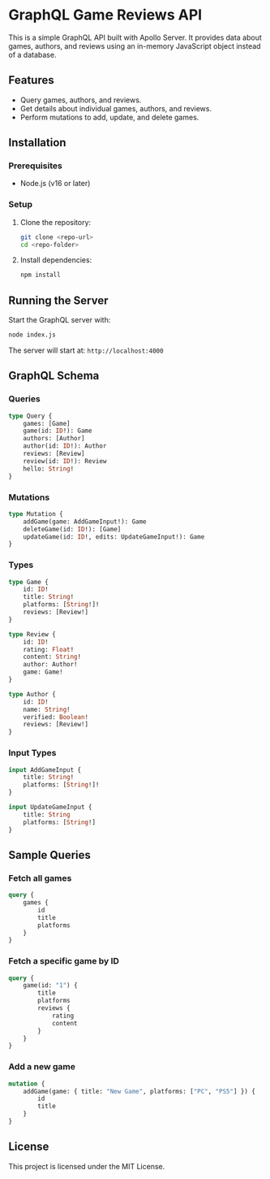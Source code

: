 # GraphQL Game Reviews API

This is a simple GraphQL API built with Apollo Server. It provides data about games, authors, and reviews using an in-memory JavaScript object instead of a database.

## Features
- Query games, authors, and reviews.
- Get details about individual games, authors, and reviews.
- Perform mutations to add, update, and delete games.

## Installation

### Prerequisites
- Node.js (v16 or later)

### Setup
1. Clone the repository:
   ```sh
   git clone <repo-url>
   cd <repo-folder>
   ```
2. Install dependencies:
   ```sh
   npm install
   ```

## Running the Server
Start the GraphQL server with:
```sh
node index.js
```
The server will start at: `http://localhost:4000`

## GraphQL Schema

### Queries
```graphql
type Query {
    games: [Game]
    game(id: ID!): Game
    authors: [Author]
    author(id: ID!): Author
    reviews: [Review]
    review(id: ID!): Review
    hello: String!
}
```

### Mutations
```graphql
type Mutation {
    addGame(game: AddGameInput!): Game
    deleteGame(id: ID!): [Game]
    updateGame(id: ID!, edits: UpdateGameInput!): Game
}
```

### Types
```graphql
type Game {
    id: ID!
    title: String!
    platforms: [String!]!
    reviews: [Review!]
}

type Review {
    id: ID!
    rating: Float!
    content: String!
    author: Author!
    game: Game!
}

type Author {
    id: ID!
    name: String!
    verified: Boolean!
    reviews: [Review!]
}
```

### Input Types
```graphql
input AddGameInput {
    title: String!
    platforms: [String!]!
}

input UpdateGameInput {
    title: String
    platforms: [String!]
}
```

## Sample Queries

### Fetch all games
```graphql
query {
    games {
        id
        title
        platforms
    }
}
```

### Fetch a specific game by ID
```graphql
query {
    game(id: "1") {
        title
        platforms
        reviews {
            rating
            content
        }
    }
}
```

### Add a new game
```graphql
mutation {
    addGame(game: { title: "New Game", platforms: ["PC", "PS5"] }) {
        id
        title
    }
}
```

## License
This project is licensed under the MIT License.

